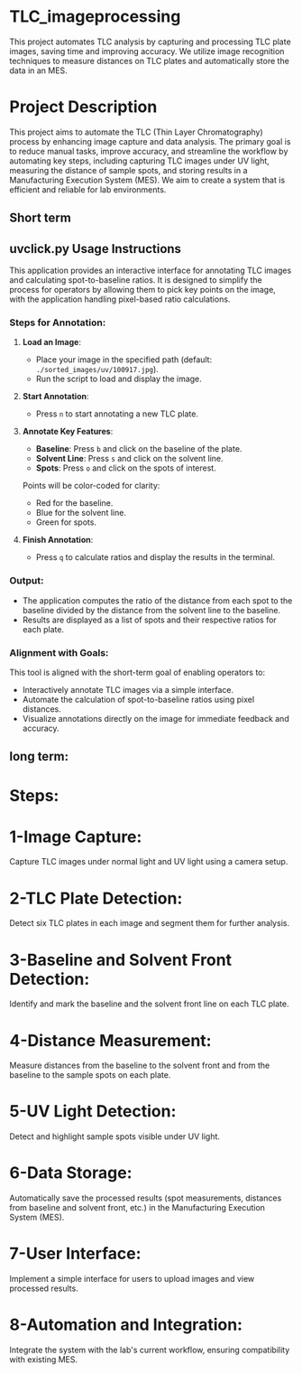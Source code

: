 # TLC_imageprocessing
This project automates TLC analysis by capturing and processing TLC plate images, saving time and improving accuracy. We utilize image recognition techniques to measure distances on TLC plates and automatically store the data in an MES.
# Project Description
This project aims to automate the TLC (Thin Layer Chromatography) process by enhancing image capture and data analysis. The primary goal is to reduce manual tasks, improve accuracy, and streamline the workflow by automating key steps, including capturing TLC images under UV light, measuring the distance of sample spots, and storing results in a Manufacturing Execution System (MES). We aim to create a system that is efficient and reliable for lab environments.
## Short term
## uvclick.py Usage Instructions

This application provides an interactive interface for annotating TLC images and calculating spot-to-baseline ratios. It is designed to simplify the process for operators by allowing them to pick key points on the image, with the application handling pixel-based ratio calculations.

### Steps for Annotation:

1. **Load an Image**:
   - Place your image in the specified path (default: `./sorted_images/uv/100917.jpg`).
   - Run the script to load and display the image.

2. **Start Annotation**:
   - Press `n` to start annotating a new TLC plate.

3. **Annotate Key Features**:
   - **Baseline**: Press `b` and click on the baseline of the plate.
   - **Solvent Line**: Press `s` and click on the solvent line.
   - **Spots**: Press `o` and click on the spots of interest.

   Points will be color-coded for clarity:
   - Red for the baseline.
   - Blue for the solvent line.
   - Green for spots.

4. **Finish Annotation**:
   - Press `q` to calculate ratios and display the results in the terminal.

### Output:

- The application computes the ratio of the distance from each spot to the baseline divided by the distance from the solvent line to the baseline.
- Results are displayed as a list of spots and their respective ratios for each plate.

### Alignment with Goals:

This tool is aligned with the short-term goal of enabling operators to:
- Interactively annotate TLC images via a simple interface.
- Automate the calculation of spot-to-baseline ratios using pixel distances.
- Visualize annotations directly on the image for immediate feedback and accuracy.
## long term:
# Steps:
# 1-Image Capture:

Capture TLC images under normal light and UV light using a camera setup.
# 2-TLC Plate Detection:
Detect six TLC plates in each image and segment them for further analysis.

# 3-Baseline and Solvent Front Detection:
Identify and mark the baseline and the solvent front line on each TLC plate.

# 4-Distance Measurement:
Measure distances from the baseline to the solvent front and from the baseline to the sample spots on each plate.

# 5-UV Light Detection:
Detect and highlight sample spots visible under UV light.

# 6-Data Storage:
Automatically save the processed results (spot measurements, distances from baseline and solvent front, etc.) in the Manufacturing Execution System (MES).
# 7-User Interface:
Implement a simple interface for users to upload images and view processed results.

# 8-Automation and Integration:
Integrate the system with the lab's current workflow, ensuring compatibility with existing MES.
